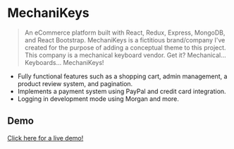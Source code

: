 # MechaniKeys
> An eCommerce platform built with React, Redux, Express, MongoDB, and React Bootstrap.
> MechaniKeys is a fictitious brand/company I've created for the purpose of adding a conceptual theme to this project.
> This company is a mechanical keyboard vendor. Get it? Mechanical... Keyboards... MechaniKeys!
* Fully functional features such as a shopping cart, admin management, a product review system, and pagination.
* Implements a payment system using PayPal and credit card integration.
* Logging in development mode using Morgan and more.

## Demo
<a href="https://mechanikeys-mern.onrender.com/" target="_blank">Click here for a live demo!</a>

